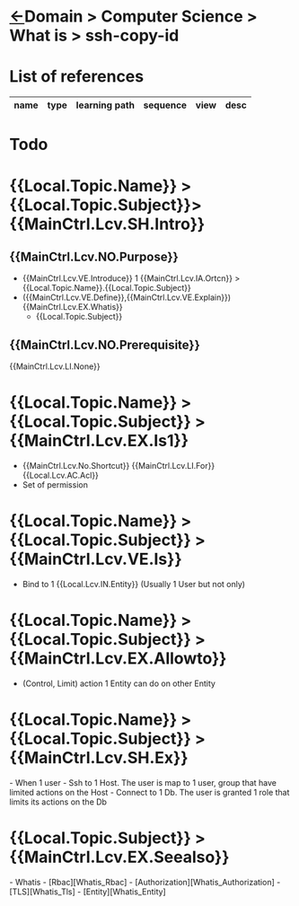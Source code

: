 <head><link rel="stylesheet" href="../../../md.css"/><script src="../../../md.js"></script></head>

[//]: #(Reference)
[Repo_Readme]:    ../list/object_list.md

# [&larr;][Repo_Readme]Domain > Computer Science > What is > ssh-copy-id
# List of references
|name|type|learning path|sequence|view|desc|
|-|-|-|-|-|-|


# Todo
<h1><a ng-href="#!/../topic/.Name/../topic/.Type/../topic/.Subject" ng-click="MainCtrl.SetConf(Local.Topic.Name)">{{Local.Topic.Name}}</a> > {{Local.Topic.Subject}}> {{MainCtrl.Lcv.SH.Intro}}</h1>

<h2>{{MainCtrl.Lcv.NO.Purpose}}</h2>
<ul>
<li>{{MainCtrl.Lcv.VE.Introduce}} 1 {{MainCtrl.Lcv.IA.Ortcn}} > {{Local.Topic.Name}}.{{Local.Topic.Subject}}</li>
<li>({{MainCtrl.Lcv.VE.Define}},{{MainCtrl.Lcv.VE.Explain}})  {{MainCtrl.Lcv.EX.Whatis}}
<ul>
<li>{{Local.Topic.Subject}}</li>
</ul>    
</ul>
<h2>{{MainCtrl.Lcv.NO.Prerequisite}}</h2>
<p>
  {{MainCtrl.Lcv.LI.None}}  
</p>


<h1>{{Local.Topic.Name}} > {{Local.Topic.Subject}} > {{MainCtrl.Lcv.EX.Is1}}</h1>
<ul>
  <li>{{MainCtrl.Lcv.No.Shortcut}} {{MainCtrl.Lcv.LI.For}} {{Local.Lcv.AC.Acl}}</li>
  <li>Set of permission</li>
</ul>    

<h1>{{Local.Topic.Name}} > {{Local.Topic.Subject}} > {{MainCtrl.Lcv.VE.Is}}</h1>
<ul>
  <li>Bind to 1 {{Local.Lcv.IN.Entity}} (Usually 1 User but not only)</li>
</ul>    

<h1>{{Local.Topic.Name}} > {{Local.Topic.Subject}} > {{MainCtrl.Lcv.EX.Allowto}}</h1>
<ul>
  <li>(Control, Limit) action 1 Entity can do on other Entity</li>
</ul>    

<h1>{{Local.Topic.Name}} > {{Local.Topic.Subject}} > {{MainCtrl.Lcv.SH.Ex}}</h1>
<md>
- When 1 user 
  - Ssh to 1 Host. The user is map to 1 user, group that have limited actions on the Host
  - Connect to 1 Db. The user is granted 1 role that limits its actions on the Db
</md>

<h1>{{Local.Topic.Subject}} > {{MainCtrl.Lcv.EX.Seealso}}</h1>
<md>
- Whatis
  - [Rbac][Whatis_Rbac]
  - [Authorization][Whatis_Authorization]
  - [TLS][Whatis_Tls]
  - [Entity][Whatis_Entity]

[Whatis_Rbac]:#!/Pki/Whatis/Rbac
[Whatis_Authorization]:#!/Pki/Whatis/Authorization
[Whatis_Tls]:#!/Pki/Whatis/Tls
[Whatis_Entity]:#!/Pki/Whatis/Entity
</md>


